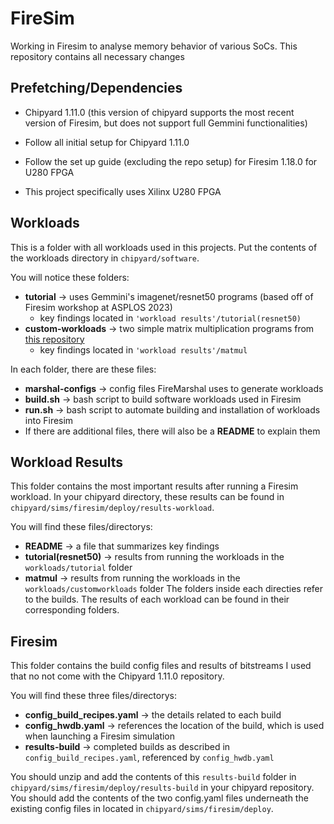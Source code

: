 # FireSim
Working in Firesim to analyse memory behavior of various SoCs. This repository contains all necessary changes 

## Prefetching/Dependencies
- Chipyard 1.11.0 (this version of chipyard supports the most recent version of Firesim, but does not support full Gemmini functionalities)
- Follow all initial setup for Chipyard 1.11.0
- Follow the set up guide (excluding the repo setup) for Firesim 1.18.0 for U280 FPGA

- This project specifically uses Xilinx U280 FPGA

## Workloads
This is a folder with all workloads used in this projects. Put the contents of the workloads directory in `chipyard/software`.

You will notice these folders:
- **tutorial** -> uses Gemmini's imagenet/resnet50 programs (based off of Firesim workshop at ASPLOS 2023)
  - key findings located in `'workload results'/tutorial(resnet50)`
- **custom-workloads** -> two simple matrix multiplication programs from [this repository](https://github.com/stevenyuser/gemmini-stuff/tree/main)
  - key findings located in `'workload results'/matmul`

In each folder, there are these files:
- **marshal-configs** -> config files FireMarshal uses to generate workloads
- **build.sh** -> bash script to build software workloads used in Firesim
- **run.sh** -> bash script to automate building and installation of workloads into Firesim
- If there are additional files, there will also be a **README** to explain them

## Workload Results
This folder contains the most important results after running a Firesim workload. In your chipyard directory, these results can be found in `chipyard/sims/firesim/deploy/results-workload`.

You will find these files/directorys:
- **README** -> a file that summarizes key findings
- **tutorial(resnet50)** -> results from running the workloads in the `workloads/tutorial` folder
- **matmul** -> results from running the workloads in the `workloads/customworkloads` folder
The folders inside each directies refer to the builds. The results of each workload can be found in their corresponding folders.

## Firesim
This folder contains the build config files and results of bitstreams I used that no not come with the Chipyard 1.11.0 repository. 

You will find these three files/directorys:
- **config_build_recipes.yaml** -> the details related to each build
- **config_hwdb.yaml** -> references the location of the build, which is used when launching a Firesim simulation
- **results-build** -> completed builds as described in `config_build_recipes.yaml`, referenced by `config_hwdb.yaml`

You should unzip and add the contents of this `results-build` folder in `chipyard/sims/firesim/deploy/results-build` in your chipyard repository. You should add the contents of the two config.yaml files underneath the existing config files in located in `chipyard/sims/firesim/deploy`.